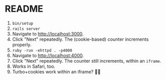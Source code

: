 # README

1. `bin/setup`
1. `rails server`
1. Navigate to [http://localhost:3000](http://localhost:3000).
1. Click "Next" repeatedly. The (cookie-based) counter increments properly.
1. `ruby -run -ehttpd . -p4000`
1. Navigate to [http://localhost:4000](http://localhost:3000).
1. Click "Next" repeatedly. The counter still increments, within an `iframe`.
1. Works in Safari, too.
1. Turbo+cookies work within an iframe? 🤞🏾

